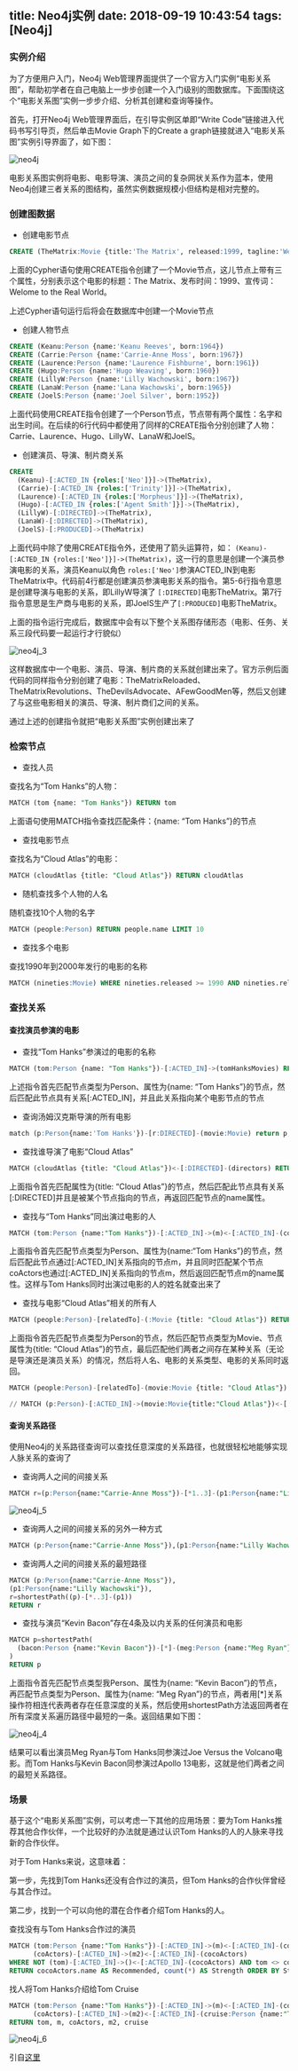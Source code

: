 title: Neo4j实例
date: 2018-09-19 10:43:54
tags: [Neo4j]
---

### 实例介绍
为了方便用户入门，Neo4j Web管理界面提供了一个官方入门实例“电影关系图”，帮助初学者在自己电脑上一步步创建一个入门级别的图数据库。下面围绕这个“电影关系图”实例一步步介绍、分析其创建和查询等操作。

首先，打开Neo4j Web管理界面后，在引导实例区单即“Write Code”链接进入代码书写引导页，然后单击Movie Graph下的Create a graph链接就进入“电影关系图”实例引导界面了，如下图：

![neo4j](/images/neo4j_2.png)

电影关系图实例将电影、电影导演、演员之间的复杂网状关系作为蓝本，使用Neo4j创建三者关系的图结构，虽然实例数据规模小但结构是相对完整的。

<!-- more -->
### 创建图数据

- 创建电影节点

```sql
CREATE (TheMatrix:Movie {title:'The Matrix', released:1999, tagline:'Welcome to the Real World'})
```

上面的Cypher语句使用CREATE指令创建了一个Movie节点，这儿节点上带有三个属性，分别表示这个电影的标题：The Matrix、发布时间：1999、宣传词：Welome to the Real World。

上述Cypher语句运行后将会在数据库中创建一个Movie节点

- 创建人物节点

```sql
CREATE (Keanu:Person {name:'Keanu Reeves', born:1964})
CREATE (Carrie:Person {name:'Carrie-Anne Moss', born:1967})
CREATE (Laurence:Person {name:'Laurence Fishburne', born:1961})
CREATE (Hugo:Person {name:'Hugo Weaving', born:1960})
CREATE (LillyW:Person {name:'Lilly Wachowski', born:1967})
CREATE (LanaW:Person {name:'Lana Wachowski', born:1965})
CREATE (JoelS:Person {name:'Joel Silver', born:1952})
```

上面代码使用CREATE指令创建了一个Person节点，节点带有两个属性：名字和出生时间。在后续的6行代码中都使用了同样的CREATE指令分别创建了人物：Carrie、Laurence、Hugo、LillyW、LanaW和JoelS。

- 创建演员、导演、制片商关系

```sql
CREATE
  (Keanu)-[:ACTED_IN {roles:['Neo']}]->(TheMatrix),
  (Carrie)-[:ACTED_IN {roles:['Trinity']}]->(TheMatrix),
  (Laurence)-[:ACTED_IN {roles:['Morpheus']}]->(TheMatrix),
  (Hugo)-[:ACTED_IN {roles:['Agent Smith']}]->(TheMatrix),
  (LillyW)-[:DIRECTED]->(TheMatrix),
  (LanaW)-[:DIRECTED]->(TheMatrix),
  (JoelS)-[:PRODUCED]->(TheMatrix)
```

上面代码中除了使用CREATE指令外，还使用了箭头运算符，如： `(Keanu)-[:ACTED_IN {roles:['Neo']}]->(TheMatrix)`，这一行的意思是创建一个演员参演电影的关系，演员Keanu以角色 `roles:['Neo']`参演ACTED_IN到电影 TheMatrix中。代码前4行都是创建演员参演电影关系的指令。第5-6行指令意思是创建导演与电影的关系，即LillyW导演了 `[:DIRECTED]`电影TheMatrix。第7行指令意思是生产商与电影的关系，即JoelS生产了`[:PRODUCED]`电影TheMatrix。

上面的指令运行完成后，数据库中会有以下整个关系图存储形态（电影、任务、关系三段代码要一起运行才行貌似）

![neo4j_3](/images/neo4j_3.png)


这样数据库中一个电影、演员、导演、制片商的关系就创建出来了。官方示例后面代码的同样指令分别创建了电影：TheMatrixReloaded、TheMatrixRevolutions、TheDevilsAdvocate、AFewGoodMen等，然后又创建了与这些电影相关的演员、导演、制片商们之间的关系。

通过上述的创建指令就把“电影关系图”实例创建出来了

### 检索节点

- 查找人员

查找名为“Tom Hanks”的人物：

```sql
MATCH (tom {name: "Tom Hanks"}) RETURN tom
```

上面语句使用MATCH指令查找匹配条件：{name: “Tom Hanks”}的节点

- 查找电影节点

查找名为“Cloud Atlas”的电影：

```sql
MATCH (cloudAtlas {title: "Cloud Atlas"}) RETURN cloudAtlas
```

- 随机查找多个人物的人名

随机查找10个人物的名字

```sql
MATCH (people:Person) RETURN people.name LIMIT 10
```

- 查找多个电影

查找1990年到2000年发行的电影的名称

```sql
MATCH (nineties:Movie) WHERE nineties.released >= 1990 AND nineties.released < 2000 RETURN nineties.title
```

### 查找关系

#### 查找演员参演的电影

- 查找“Tom Hanks”参演过的电影的名称

```sql
MATCH (tom:Person {name: "Tom Hanks"})-[:ACTED_IN]->(tomHanksMovies) RETURN tom,tomHanksMovies
```

上述指令首先匹配节点类型为Person、属性为{name: “Tom Hanks”}的节点，然后匹配此节点具有关系[:ACTED_IN]，并且此关系指向某个电影节点的节点

- 查询汤姆汉克斯导演的所有电影

```sql
match (p:Person{name:'Tom Hanks'})-[r:DIRECTED]-(movie:Movie) return p,movie
```
- 查找谁导演了电影“Cloud Atlas”

```sql
MATCH (cloudAtlas {title: "Cloud Atlas"})<-[:DIRECTED]-(directors) RETURN directors.name
```

上面指令首先匹配属性为{title: “Cloud Atlas”}的节点，然后匹配此节点具有关系[:DIRECTED]并且是被某个节点指向的节点，再返回匹配节点的name属性。

- 查找与“Tom Hanks”同出演过电影的人

```sql
MATCH (tom:Person {name:"Tom Hanks"})-[:ACTED_IN]->(m)<-[:ACTED_IN]-(coActors) RETURN coActors.name
```

上面指令首先匹配节点类型为Person、属性为{name:“Tom Hanks”}的节点，然后匹配此节点通过[:ACTED_IN]关系指向的节点m，并且同时匹配某个节点coActors也通过[:ACTED_IN]关系指向的节点m，然后返回匹配节点m的name属性。这样与Tom Hanks同时出演过电影的人的姓名就查出来了

- 查找与电影“Cloud Atlas”相关的所有人

```sql
MATCH (people:Person)-[relatedTo]-(:Movie {title: "Cloud Atlas"}) RETURN people.name, Type(relatedTo), relatedTo
```
上面指令首先匹配节点类型为Person的节点，然后匹配节点类型为Movie、节点属性为{title: “Cloud Atlas”}的节点，最后匹配他们两者之间存在某种关系（无论是导演还是演员关系）的情况，然后将人名、电影的关系类型、电影的关系同时返回。

```sql
MATCH (people:Person)-[relatedTo]-(movie:Movie {title: "Cloud Atlas"}) RETURN people, movie

// MATCH (p:Person)-[:ACTED_IN]->(movie:Movie{title:"Cloud Atlas"})<-[:DIRECTED]-(p1:Person) RETURN p1,p,movie
```

#### 查询关系路径

使用Neo4j的关系路径查询可以查找任意深度的关系路径，也就很轻松地能够实现人脉关系的查询了

- 查询两人之间的间接关系

```sql
MATCH r=(p:Person{name:"Carrie-Anne Moss"})-[*1..3]-(p1:Person{name:"Lilly Wachowski"}) RETURN r
```

![neo4j_5](neo4j_5.png)

- 查询两人之间的间接关系的另外一种方式

```sql
MATCH (p:Person{name:"Carrie-Anne Moss"}),(p1:Person{name:"Lilly Wachowski"}),r=((p)-[*..3]-(p1)) RETURN r
```

- 查询两人之间的间接关系的最短路径

```sql
MATCH (p:Person{name:"Carrie-Anne Moss"}),
(p1:Person{name:"Lilly Wachowski"}),
r=shortestPath((p)-[*..3]-(p1)) 
RETURN r
```

- 查找与演员“Kevin Bacon”存在4条及以内关系的任何演员和电影

```sql
MATCH p=shortestPath(
  (bacon:Person {name:"Kevin Bacon"})-[*]-(meg:Person {name:"Meg Ryan"})
)
RETURN p
```

上面指令首先匹配节点类型我Person、属性为{name: “Kevin Bacon”}的节点，再匹配节点类型为Person、属性为{name: “Meg Ryan”}的节点，两者用[*]关系操作符相连代表两者存在任意深度的关系，然后使用shortestPath方法返回两者在所有深度关系遍历路径中最短的一条。返回结果如下图：

![neo4j_4](neo4j_4.png)

结果可以看出演员Meg Ryan与Tom Hanks同参演过Joe Versus the Volcano电影。而Tom Hanks与Kevin Bacon同参演过Apollo 13电影，这就是他们两者之间的最短关系路径。

### 场景

基于这个“电影关系图”实例，可以考虑一下其他的应用场景：要为Tom Hanks推荐其他合作伙伴，一个比较好的办法就是通过认识Tom Hanks的人的人脉来寻找新的合作伙伴。

对于Tom Hanks来说，这意味着：

第一步，先找到Tom Hanks还没有合作过的演员，但Tom Hanks的合作伙伴曾经与其合作过。

第二步，找到一个可以向他的潜在合作者介绍Tom Hanks的人。

查找没有与Tom Hanks合作过的演员

```sql
MATCH (tom:Person {name:"Tom Hanks"})-[:ACTED_IN]->(m)<-[:ACTED_IN]-(coActors),
      (coActors)-[:ACTED_IN]->(m2)<-[:ACTED_IN]-(cocoActors)
WHERE NOT (tom)-[:ACTED_IN]->()<-[:ACTED_IN]-(cocoActors) AND tom <> cocoActors
RETURN cocoActors.name AS Recommended, count(*) AS Strength ORDER BY Strength DESC
```

找人将Tom Hanks介绍给Tom Cruise

```sql
MATCH (tom:Person {name:"Tom Hanks"})-[:ACTED_IN]->(m)<-[:ACTED_IN]-(coActors),
      (coActors)-[:ACTED_IN]->(m2)<-[:ACTED_IN]-(cruise:Person {name:"Tom Cruise"})
RETURN tom, m, coActors, m2, cruise
```

![neo4j_6](neo4j_6.png)


引自[这里](http://www.ywnds.com/?p=11761)


